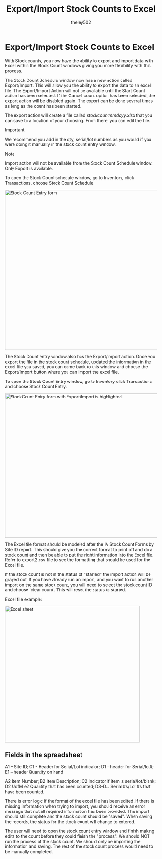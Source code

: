 ﻿---
title: Export/Import Stock Counts to Excel 
description: New in October 2020 - Export/Import Stock Counts to Excel
ms.date: 09-30-2020
ms.topic: article
ms.prod: dynamics-gp
author: theley502
ms.author: theley
manager: edupont
---

# Export/Import Stock Counts to Excel

With Stock counts, you now have the ability to export and import data with Excel within the Stock Count windows giving you more flexibility with this process.

The Stock Count Schedule window now has a new action called Export/Import. This will allow you the ability to export the data to an excel file. The Export/Import Action will not be available until the Start Count action has been selected. If the Cancel count option has been selected, the export action will be disabled again. The export can be done several times as long as the count has been started.

The export action will create a file called *stockcountmmddyy.xlsx* that you can save to a location of your choosing. From there, you can edit the file.

> [!IMPORTANT]
> We recommend you add in the qty, serial/lot numbers as you would if you were doing it manually in the stock count entry window.

> [!NOTE]
> Import action will not be available from the Stock Count Schedule window. Only Export is available.

To open the Stock Count schedule window, go to Inventory, click Transactions, choose Stock Count Schedule.

<img src="media/image33.jpg" alt="Stock Count Entry form" width="624" height="528" />

The Stock Count entry window also has the Export/Import action. Once you export the file in the stock count schedule, updated the information in the excel file you saved, you can come back to this window and choose the Export/Import button where you can import the excel file.

To open the Stock Count Entry window, go to Inventory click Transactions and choose Stock Count Entry.

<img src="media/image34.jpg" alt="StockCount Entry form with Export/Import is highlighted" width="624" height="476" />

The Excel file format should be modeled after the IV Stock Count Forms by Site ID report. This should give you the correct format to print off and do a stock count and then be able to put the right information into the Excel file. Refer to export2.csv file to see the formatting that should be used for the Excel file.

If the stock count is not in the status of "started" the import action will be grayed out. If you have already run an import, and you want to run another import on the same stock count, you will need to select the stock count ID and choose 'clear count'. This will reset the status to started.

Excel file example:

<img src="media/image35.jpg" alt="Excel sheet" width="447" height="450" />

## Fields in the spreadsheet

A1 – Site ID; C1 - Header for Serial/Lot indicator; D1 - header for Serial/lot\#; E1 – header Quantity on hand

A2 Item Number; B2 Item Description; C2 indicator if item is serial/lot/blank; D2 UofM e2 Quantity that has been counted; D3-D… Serial \#s/Lot \#s that have been counted.

There is error logic if the format of the excel file has been edited. If there is missing information when trying to import, you should receive an error message that not all required information has been provided. The import should still complete and the stock count should be "saved". When saving the records, the status for the stock count will change to entered.

The user will need to open the stock count entry window and finish making edits to the count before they could finish the "process". We should NOT run the process of the stock count. We should only be importing the information and saving. The rest of the stock count process would need to be manually completed.


